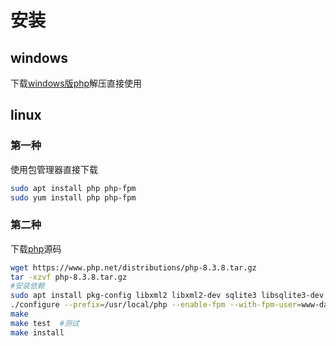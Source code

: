 # 安装

## windows

下载[windows版php](https://windows.php.net/download/)解压直接使用

## linux

### 第一种

使用包管理器直接下载

```bash
sudo apt install php php-fpm
sudo yum install php php-fpm
```



### 第二种

下载[php](https://www.php.net/downloads)源码

```bash
wget https://www.php.net/distributions/php-8.3.8.tar.gz
tar -xzvf php-8.3.8.tar.gz
#安装依赖
sudo apt install pkg-config libxml2 libxml2-dev sqlite3 libsqlite3-dev
./configure --prefix=/usr/local/php --enable-fpm --with-fpm-user=www-data --with-fpm-group=www-data
make
make test  #测试
make install 
```



